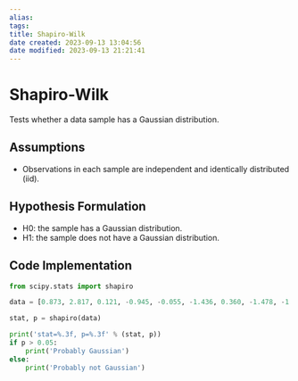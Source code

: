 ```yaml
---
alias: 
tags: 
title: Shapiro-Wilk
date created: 2023-09-13 13:04:56
date modified: 2023-09-13 21:21:41
---
```


# Shapiro-Wilk

Tests whether a data sample has a Gaussian distribution.

## Assumptions

- Observations in each sample are independent and identically distributed (iid).

## Hypothesis Formulation

- H0: the sample has a Gaussian distribution.
- H1: the sample does not have a Gaussian distribution.

## Code Implementation

```python
from scipy.stats import shapiro

data = [0.873, 2.817, 0.121, -0.945, -0.055, -1.436, 0.360, -1.478, -1.637, -1.869]

stat, p = shapiro(data)

print('stat=%.3f, p=%.3f' % (stat, p))
if p > 0.05:
	print('Probably Gaussian')
else:
	print('Probably not Gaussian')
```